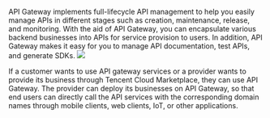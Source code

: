 API Gateway implements full-lifecycle API management to help you easily manage APIs in different stages such as creation, maintenance, release, and monitoring. With the aid of API Gateway, you can encapsulate various backend businesses into APIs for service provision to users. In addition, API Gateway makes it easy for you to manage API documentation, test APIs, and generate SDKs.
![](https://main.qcloudimg.com/raw/9a0756a619dadd4b3a5d427380d496bb.png)

If a customer wants to use API gateway services or a provider wants to provide its business through Tencent Cloud Marketplace, they can use API Gateway. The provider can deploy its businesses on API Gateway, so that end users can directly call the API services with the corresponding domain names through mobile clients, web clients, IoT, or other applications.


